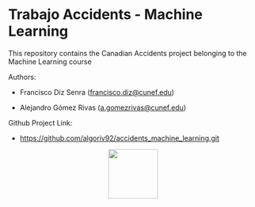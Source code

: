 # Trabajo Accidents - Machine Learning 
This repository contains the Canadian Accidents project belonging to the Machine Learning course

Authors:

- Francisco Diz Senra (francisco.diz@cunef.edu)

- Alejandro Gómez Rivas (a.gomezrivas@cunef.edu)

Github Project Link:

- https://github.com/algoriv92/accidents_machine_learning.git

<p align="center">
  <img src="https://masterfinanzas.cunef.edu/images/logo.png" width="100" />
</p>
